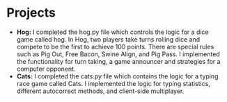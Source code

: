 # Projects
- **Hog:** I completed the hog.py file which controls the logic for a dice game called hog. In Hog, two players take turns rolling dice and compete to be the first to achieve 100 points. There are special rules such as Pig Out, Free Bacon, Swine Align, and Pig Pass. I implemented the functionality for turn taking, a game announcer and strategies for a computer opponent.
- **Cats:** I completed the cats.py file which contains the logic for a typing race game called Cats. I implemented the logic for typing statistics, different autocorrect methods, and client-side multiplayer. 
